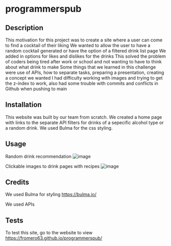 # programmerspub

## Description

This motivation for this project was to create a site where a user can come to find a cocktail of their liking
We wanted to allow the user to have a random cocktail generated or have the option of a filtered drink list page
We added in options for likes and dislikes for the drinks
This solved the problem of coders being tired after work or school and not wanting to have to think about what drink to make
Some things that we learned in this challenge were use of APIs, how to separate tasks, preparing a presentation, creating a concept we wanted
I had difficulty working with images and trying to get the z-index to work, also had some trouble with commits and conflicts in Github when pushing to main

## Installation

This website was built by our team from scratch. We created a home page with links to the separate API filters for drinks of a sepecific alcohol type or a random drink. We used Bulma for the css styling.

## Usage

Random drink recommendation 
![image](https://github.com/FROMERO63/programmerspub/assets/134673364/5d56d8df-8084-450a-a2f1-33aafe1ef445)

Clickable images to drink pages with recipes
![image](https://github.com/FROMERO63/programmerspub/assets/134673364/f0e22c46-22f2-4054-acf0-8a2c238f5b23)


## Credits

We used Bulma for styling
https://bulma.io/

We used APIs

## Tests
To test this site, go to the website to view https://fromero63.github.io/programmerspub/
